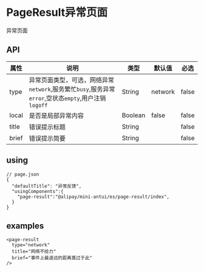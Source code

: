 # PageResult异常页面

异常页面

## API

| 属性 | 说明 | 类型 | 默认值 | 必选 |
|----|----|----|----|----|
| type | 异常页面类型，可选，网络异常`network`,服务繁忙`busy`,服务异常`error`,空状态`empty`,用户注销`logoff` | String | network | false |
| local | 是否是局部异常内容 | Boolean | false | false |
| title | 错误提示标题 | String |  | false |
| brief | 错误提示简要 | String |  | false |

## using

```
// page.json
{
  "defaultTitle": "异常反馈",
  "usingComponents":{
    "page-result":"@alipay/mini-antui/es/page-result/index",
  }
}
```

## examples

```axml
<page-result
  type="network"
  title="网络不给力"
  brief="事件上最遥远的距离莫过于此"
/>
```
